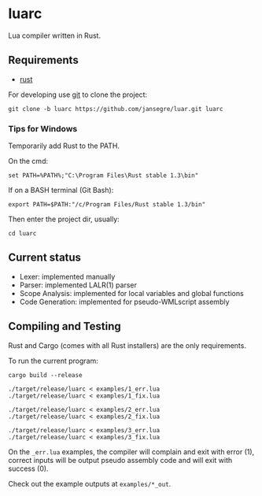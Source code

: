 luarc
=====

Lua compiler written in Rust.

Requirements
------------

- [rust](https://www.rust-lang.org)

For developing use [git](https://git-scm.com) to clone the project:

    git clone -b luarc https://github.com/jansegre/luar.git luarc

### Tips for Windows

Temporarily add Rust to the PATH.

On the cmd:

    set PATH=%PATH%;"C:\Program Files\Rust stable 1.3\bin"

If on a BASH terminal (Git Bash):

    export PATH=$PATH:"/c/Program Files/Rust stable 1.3/bin"

Then enter the project dir, usually:

    cd luarc


Current status
--------------

- Lexer: implemented manually
- Parser: implemented LALR(1) parser
- Scope Analysis: implemented for local variables and global functions
- Code Generation: implemented for pseudo-WMLscript assembly

Compiling and Testing
---------------------

Rust and Cargo (comes with all Rust installers) are the only requirements.

To run the current program:

    cargo build --release

    ./target/release/luarc < examples/1_err.lua
    ./target/release/luarc < examples/1_fix.lua

    ./target/release/luarc < examples/2_err.lua
    ./target/release/luarc < examples/2_fix.lua

    ./target/release/luarc < examples/3_err.lua
    ./target/release/luarc < examples/3_fix.lua

On the `_err.lua` examples, the compiler will complain and exit with error (1),
correct inputs will be output pseudo assembly code and will exit with success (0).

Check out the example outputs at `examples/*_out`.
